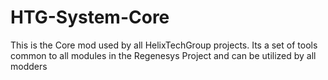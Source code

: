 # HTG-System-Core
 This is the Core mod used by all HelixTechGroup projects. Its a set of tools common to all modules in the Regenesys Project and can be utilized by all modders
